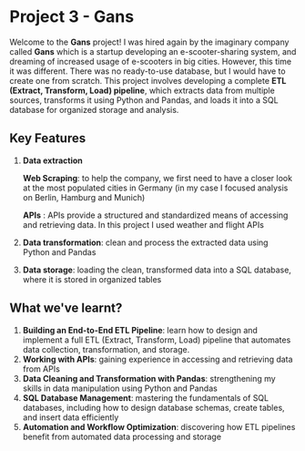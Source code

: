 # **Project 3 - Gans**

Welcome to the **Gans** project! I was hired again by the imaginary company called **Gans** which is a startup developing an e-scooter-sharing system, and dreaming of increased usage of e-scooters in big cities.
However, this time it was different. There was no ready-to-use database, but I would have to create one from scratch. 
This project involves developing a complete **ETL (Extract, Transform, Load) pipeline**, which extracts data from multiple sources, transforms it using Python and Pandas, and loads it into a SQL database for organized storage and analysis.

## Key Features

1. **Data extraction**
   
      **Web Scraping**: to help the company, we first need to have a closer look at the most populated cities in Germany (in my case I focused analysis on Berlin, Hamburg and Munich)

      **APIs** : APIs provide a structured and standardized means of accessing and retrieving data. In this project I used weather and flight APIs
   
3. **Data transformation**: clean and process the extracted data using Python and Pandas
   
4. **Data storage**: loading the clean, transformed data into a SQL database, where it is stored in organized tables


## What we've learnt?

1. **Building an End-to-End ETL Pipeline**: learn how to design and implement a full ETL (Extract, Transform, Load) pipeline that automates data collection, transformation, and storage.
2. **Working with APIs**: gaining experience in accessing and retrieving data from APIs
3. **Data Cleaning and Transformation with Pandas**: strengthening my skills in data manipulation using Python and Pandas
4. **SQL Database Management**: mastering the fundamentals of SQL databases, including how to design database schemas, create tables, and insert data efficiently
5. **Automation and Workflow Optimization**: discovering how ETL pipelines benefit from automated data processing and storage

